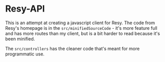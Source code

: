 # Resy-API

This is an attempt at creating a javascript client for Resy. The code from Resy's homepage is in the `src/minifiedSourceCode` - it's more feature full and has more routes than my client, but is a bit harder to read because it's been minified.

The `src/controllers` has the cleaner code that's meant for more programmatic use.